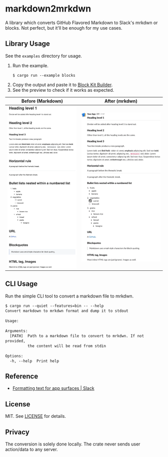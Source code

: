 # markdown2mrkdwn

A library which converts GitHub Flavored Markdown to Slack's mrkdwn or blocks. Not perfect, but it'll be enough for my use cases.

## Library Usage

See the `examples` directory for usage.

1. Run the example.
    ```console
    $ cargo run --example blocks
    ```
2. Copy the output and paste it to [Block Kit Builder](https://app.slack.com/block-kit-builder/).
3. See the preview to check if it works as expected.

| Before (Markdown)              | After (mrkdwn)               |
|--------------------------------|------------------------------|
| ![before](examples/before.png) | ![after](examples/after.png) |

## CLI Usage

Run the simple CLI tool to convert a markdown file to mrkdwn.

```console
$ cargo run --quiet --features=bin -- --help
Convert markdown to mrkdwn format and dump it to stdout

Usage: 

Arguments:
  [PATH]  Path to a markdown file to convert to mrkdwn. If not provided,
          the content will be read from stdin

Options:
  -h, --help  Print help
```

## Reference

- [Formatting text for app surfaces | Slack](https://api.slack.com/reference/surfaces/formatting)

## License

MIT. See [LICENSE](LICENSE) for details.

## Privacy

The conversion is solely done locally. The crate never sends user action/data to any server.
